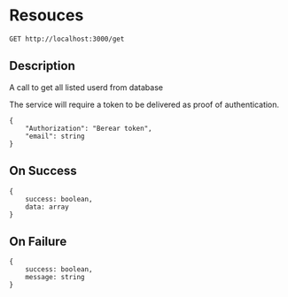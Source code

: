 # Resouces

    GET http://localhost:3000/get

## Description

A call to get all listed userd from database

The service will require a token to be delivered as proof of authentication.

    {
        "Authorization": "Berear token",
        "email": string
    }

## On Success

    {
        success: boolean,
        data: array
    }

## On Failure

    {
        success: boolean,
        message: string
    }
